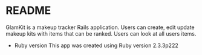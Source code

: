 # README

GlamKit is a makeup tracker Rails application. Users can create, edit update makeup kits with items that can be ranked. Users can look at all users items.


* Ruby version
This app was created using Ruby version 2.3.3p222
